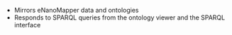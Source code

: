   - Mirrors eNanoMapper data and ontologies
  - Responds to SPARQL queries from the ontology viewer and the SPARQL interface
